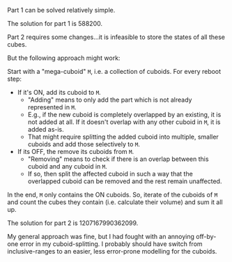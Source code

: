 Part 1 can be solved relatively simple.

The solution for part 1 is 588200.

Part 2 requires some changes...it is infeasible to store the states of all these cubes.

But the following approach might work:

Start with a "mega-cuboid" `M`, i.e. a collection of cuboids.
For every reboot step:

* If it's ON, add its cuboid to `M`.
    * "Adding" means to only add the part which is not already represented in `M`.
    * E.g., if the new cuboid is completely overlapped by an existing, it is not added at all. If it doesn't overlap with any other cuboid in `M`, it is added as-is.
    * That might require splitting the added cuboid into multiple, smaller cuboids and add those selectively to `M`.
* If its OFF, the remove its cuboids from `M`.
    * "Removing" means to check if there is an overlap between this cuboid and any cuboid in `M`.
    * If so, then split the affected cuboid in such a way that the overlapped cuboid can be removed and the rest remain unaffected.

In the end, `M` only contains the ON cuboids.
So, iterate of the cuboids of `M` and count the cubes they contain (i.e. calculate their volume) and sum it all up.

The solution for part 2 is 1207167990362099.

My general approach was fine, but I had fought with an annoying off-by-one error in my cuboid-splitting.
I probably should have switch from inclusive-ranges to an easier, less error-prone modelling for the cuboids.
